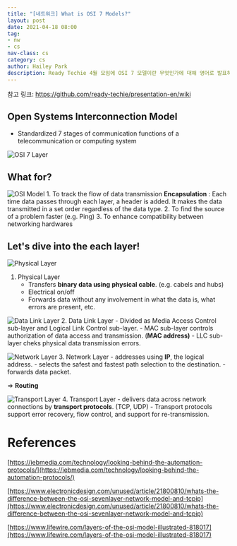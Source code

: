 ```yaml
---
title: "[네트워크] What is OSI 7 Models?"
layout: post
date: 2021-04-18 08:00
tag:
- nw
- cs
nav-class: cs
category: cs
author: Hailey Park
description: Ready Techie 4월 모임에 OSI 7 모델이란 무엇인가에 대해 영어로 발표하였다.
---
```


참고 링크: https://github.com/ready-techie/presentation-en/wiki

## Open Systems Interconnection Model

- Standardized 7 stages of communication functions of a telecommunication or computing system

![OSI 7 Layer](https://i.pinimg.com/564x/13/28/fa/1328fad216c9b577ad274f5303513ea8--osi-model--layers.jpg)


## What for?

![OSI Model](https://base.imgix.net/files/base/ebm/electronicdesign/image/2019/04/electronicdesign_15724_0913wtdosipromo.png?auto=format&fit=crop&h=562.5&w=1000)
    1. To track the flow of data transmission
        **Encapsulation** : Each time data passes through each layer, a header is added. It makes the data transmitted in a set order regardless of the data type.
    2. To find the source of a problem faster (e.g. Ping)
    3. To enhance compatibility between networking hardwares


## Let's dive into the each layer!
    
![Physical Layer](https://www.lifewire.com/thmb/g2w4_fzKLA47R4wGCsJAYnQQDzw=/1500x0/filters:no_upscale():max_bytes(150000):strip_icc():format(webp)/layers-of-the-osi-model-illustrated-818017-finalv1-2-ct-ed94d33e885a41748071ca15289605c9.png)
1. Physical Layer
    - Transfers **binary data using** **physical cable**. (e.g. cabels and hubs)
    - Electrical on/off
    - Forwards data without any involvement in what the data is, what errors are present, etc.


![Data Link Layer](https://www.lifewire.com/thmb/zPGFUYqE7hR9f4EQpeh-DyGFqvc=/1500x0/filters:no_upscale():max_bytes(150000):strip_icc():format(webp)/layers-of-the-osi-model-illustrated-818017-finalv1-3-ct-9d3e1bf44a554e3db31f706201fc69f6.png)
2. Data Link Layer
    - Divided as Media Access Control sub-layer and Logical Link Control sub-layer.
    - MAC sub-layer controls authorization of data access and transmission. (**MAC address)**
    - LLC sub-layer cheks physical data transmission errors.


![Network Layer](https://www.lifewire.com/thmb/TSScK6WTSLEnjNToI1AwzBXZbYo=/1500x0/filters:no_upscale():max_bytes(150000):strip_icc():format(webp)/layers-of-the-osi-model-illustrated-818017-finalv1-4-ct-9ffde2c7142849819c3fcf5e305a242f.png)
3. Network Layer
    - addresses using **IP**, the logical address.
    - selects the safest and fastest path selection to the destination.
    - forwards data packet.

⇒ **Routing**


![Transport Layer](https://www.lifewire.com/thmb/intF9AgvkoWdF0Gjpv8axHvd2Gw=/1500x0/filters:no_upscale():max_bytes(150000):strip_icc():format(webp)/layers-of-the-osi-model-illustrated-818017-final-5-ct-373fc5a9edc74359819021555f37467d.png)
4. Transport Layer
    - delivers data across network connections by **transport protocols**. (TCP, UDP)
    - Transport protocols support error recovery, flow control, and support for re-transmission.

# References

[https://iebmedia.com/technology/looking-behind-the-automation-protocols/](https://iebmedia.com/technology/looking-behind-the-automation-protocols/)

[https://www.electronicdesign.com/unused/article/21800810/whats-the-difference-between-the-osi-sevenlayer-network-model-and-tcpip](https://www.electronicdesign.com/unused/article/21800810/whats-the-difference-between-the-osi-sevenlayer-network-model-and-tcpip)

[https://www.lifewire.com/layers-of-the-osi-model-illustrated-818017](https://www.lifewire.com/layers-of-the-osi-model-illustrated-818017)